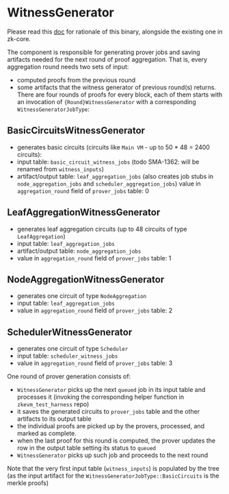 # WitnessGenerator

Please read this
[doc](https://www.notion.so/matterlabs/Draft-FRI-Prover-Integration-Prover-Shadowing-c4b1373786eb43779a93118be4be5d99)
for rationale of this binary, alongside the existing one in zk-core.

The component is responsible for generating prover jobs and saving artifacts needed for the next round of proof
aggregation. That is, every aggregation round needs two sets of input:

- computed proofs from the previous round
- some artifacts that the witness generator of previous round(s) returns. There are four rounds of proofs for every
  block, each of them starts with an invocation of `{Round}WitnessGenerator` with a corresponding
  `WitnessGeneratorJobType`:

## BasicCircuitsWitnessGenerator

- generates basic circuits (circuits like `Main VM` - up to 50 \* 48 = 2400 circuits):
- input table: `basic_circuit_witness_jobs` (todo SMA-1362: will be renamed from `witness_inputs`)
- artifact/output table: `leaf_aggregation_jobs` (also creates job stubs in `node_aggregation_jobs` and
  `scheduler_aggregation_jobs`) value in `aggregation_round` field of `prover_jobs` table: 0

## LeafAggregationWitnessGenerator

- generates leaf aggregation circuits (up to 48 circuits of type `LeafAggregation`)
- input table: `leaf_aggregation_jobs`
- artifact/output table: `node_aggregation_jobs`
- value in `aggregation_round` field of `prover_jobs` table: 1

## NodeAggregationWitnessGenerator

- generates one circuit of type `NodeAggregation`
- input table: `leaf_aggregation_jobs`
- value in `aggregation_round` field of `prover_jobs` table: 2

## SchedulerWitnessGenerator

- generates one circuit of type `Scheduler`
- input table: `scheduler_witness_jobs`
- value in `aggregation_round` field of `prover_jobs` table: 3

One round of prover generation consists of:

- `WitnessGenerator` picks up the next `queued` job in its input table and processes it (invoking the corresponding
  helper function in `zkevm_test_harness` repo)
- it saves the generated circuits to `prover_jobs` table and the other artifacts to its output table
- the individual proofs are picked up by the provers, processed, and marked as complete.
- when the last proof for this round is computed, the prover updates the row in the output table setting its status to
  `queued`
- `WitnessGenerator` picks up such job and proceeds to the next round

Note that the very first input table (`witness_inputs`) is populated by the tree (as the input artifact for the
`WitnessGeneratorJobType::BasicCircuits` is the merkle proofs)

